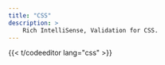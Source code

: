```yaml
---
title: "CSS"
description: >
    Rich IntelliSense, Validation for CSS.
---
```

{{<  t/codeeditor lang="css" >}}
